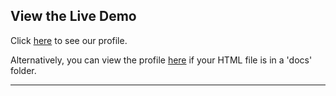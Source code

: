 ## View the Live Demo

Click [here]([docs/readmi_io.html]) to see our profile.

Alternatively, you can view the profile [here]([docs/readmi_io.html]) if your HTML file is in a 'docs' folder.

---
